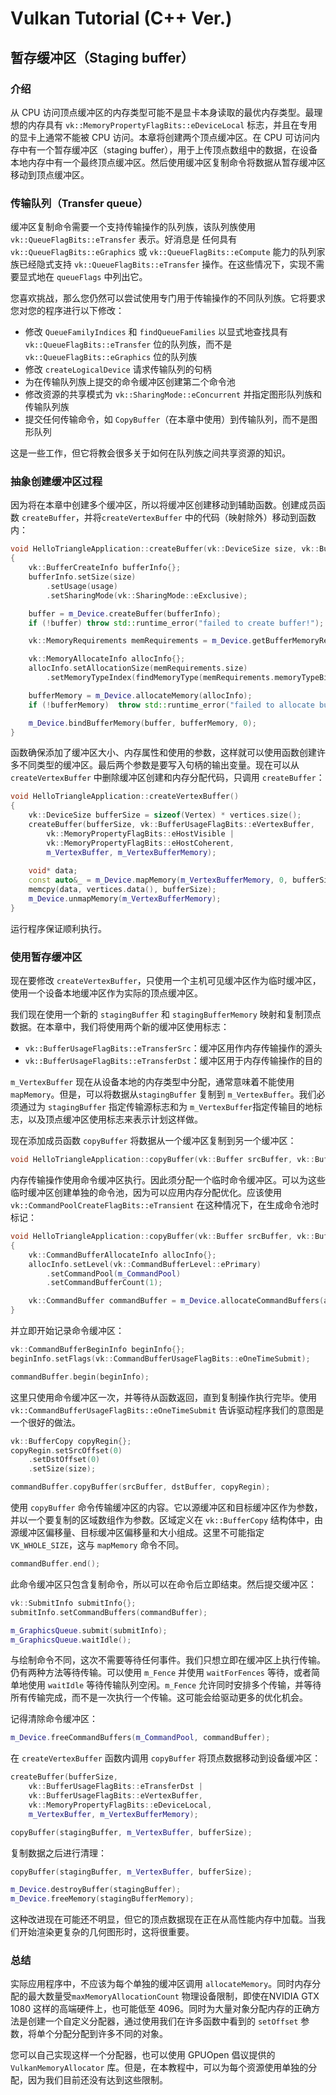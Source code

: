 # Vulkan Tutorial (C++ Ver.)

## 暂存缓冲区（Staging buffer）

### 介绍

从 CPU 访问顶点缓冲区的内存类型可能不是显卡本身读取的最优内存类型。最理想的内存具有 `vk::MemoryPropertyFlagBits::eDeviceLocal` 标志，并且在专用的显卡上通常不能被 CPU 访问。本章将创建两个顶点缓冲区。在 CPU 可访问内存中有一个暂存缓冲区（staging buffer），用于上传顶点数组中的数据，在设备本地内存中有一个最终顶点缓冲区。然后使用缓冲区复制命令将数据从暂存缓冲区移动到顶点缓冲区。

### 传输队列（Transfer queue）

缓冲区复制命令需要一个支持传输操作的队列族，该队列族使用`vk::QueueFlagBits::eTransfer` 表示。好消息是
任何具有 `vk::QueueFlagBits::eGraphics` 或 `vk::QueueFlagBits::eCompute` 能力的队列家族已经隐式支持 `vk::QueueFlagBits::eTransfer` 操作。在这些情况下，实现不需要显式地在 `queueFlags` 中列出它。

您喜欢挑战，那么您仍然可以尝试使用专门用于传输操作的不同队列族。它将要求您对您的程序进行以下修改：
+ 修改 `QueueFamilyIndices` 和 `findQueueFamilies` 以显式地查找具有 `vk::QueueFlagBits::eTransfer` 位的队列族，而不是 `vk::QueueFlagBits::eGraphics` 位的队列族
+ 修改 `createLogicalDevice` 请求传输队列的句柄
+ 为在传输队列族上提交的命令缓冲区创建第二个命令池
+ 修改资源的共享模式为 `vk::SharingMode::eConcurrent`
并指定图形队列族和传输队列族
+ 提交任何传输命令，如 `CopyBuffer`（在本章中使用）到传输队列，而不是图形队列

这是一些工作，但它将教会很多关于如何在队列族之间共享资源的知识。

### 抽象创建缓冲区过程

因为将在本章中创建多个缓冲区，所以将缓冲区创建移动到辅助函数。创建成员函数 `createBuffer`，并将`createVertexBuffer` 中的代码（映射除外）移动到函数内：
```cpp
void HelloTriangleApplication::createBuffer(vk::DeviceSize size, vk::BufferUsageFlags usage, vk::MemoryPropertyFlags properties, vk::Buffer& buffer, vk::DeviceMemory& bufferMemory)
{
    vk::BufferCreateInfo bufferInfo{};
    bufferInfo.setSize(size)
        .setUsage(usage)
        .setSharingMode(vk::SharingMode::eExclusive);

    buffer = m_Device.createBuffer(bufferInfo);
    if (!buffer) throw std::runtime_error("failed to create buffer!");

    vk::MemoryRequirements memRequirements = m_Device.getBufferMemoryRequirements(buffer);

    vk::MemoryAllocateInfo allocInfo{};
    allocInfo.setAllocationSize(memRequirements.size)
        .setMemoryTypeIndex(findMemoryType(memRequirements.memoryTypeBits, properties));

    bufferMemory = m_Device.allocateMemory(allocInfo);
    if (!bufferMemory)  throw std::runtime_error("failed to allocate buffer memory!");

    m_Device.bindBufferMemory(buffer, bufferMemory, 0);
}
```

函数确保添加了缓冲区大小、内存属性和使用的参数，这样就可以使用函数创建许多不同类型的缓冲区。最后两个参数是要写入句柄的输出变量。现在可以从 `createVertexBuffer` 中删除缓冲区创建和内存分配代码，只调用 `createBuffer`：
```cpp
void HelloTriangleApplication::createVertexBuffer()
{
    vk::DeviceSize bufferSize = sizeof(Vertex) * vertices.size();
    createBuffer(bufferSize, vk::BufferUsageFlagBits::eVertexBuffer,
        vk::MemoryPropertyFlagBits::eHostVisible |
        vk::MemoryPropertyFlagBits::eHostCoherent,
        m_VertexBuffer, m_VertexBufferMemory);
    
    void* data;
    const auto&_ = m_Device.mapMemory(m_VertexBufferMemory, 0, bufferSize, vk::MemoryMapFlags{0}, &data);
    memcpy(data, vertices.data(), bufferSize);
    m_Device.unmapMemory(m_VertexBufferMemory);
}
```

运行程序保证顺利执行。

### 使用暂存缓冲区

现在要修改 `createVertexBuffer`，只使用一个主机可见缓冲区作为临时缓冲区，使用一个设备本地缓冲区作为实际的顶点缓冲区。

我们现在使用一个新的 `stagingBuffer` 和 `stagingBufferMemory` 映射和复制顶点数据。在本章中，我们将使用两个新的缓冲区使用标志：
+ `vk::BufferUsageFlagBits::eTransferSrc`：缓冲区用作内存传输操作的源头
+ `vk::BufferUsageFlagBits::eTransferDst`：缓冲区用于内存传输操作的目的

`m_VertexBuffer` 现在从设备本地的内存类型中分配，通常意味着不能使用 `mapMemory`。但是，可以将数据从`stagingBuffer` 复制到 `m_VertexBuffer`。我们必须通过为 `stagingBuffer` 指定传输源标志和为 `m_VertexBuffer`指定传输目的地标志，以及顶点缓冲区使用标志来表示计划这样做。

现在添加成员函数 `copyBuffer` 将数据从一个缓冲区复制到另一个缓冲区：
```cpp
void HelloTriangleApplication::copyBuffer(vk::Buffer srcBuffer, vk::Buffer dstBuffer, vk::DeviceSize size) {}
```

内存传输操作使用命令缓冲区执行。因此须分配一个临时命令缓冲区。可以为这些临时缓冲区创建单独的命令池，因为可以应用内存分配优化。应该使用`vk::CommandPoolCreateFlagBits::eTransient`
在这种情况下，在生成命令池时标记：
```cpp
void HelloTriangleApplication::copyBuffer(vk::Buffer srcBuffer, vk::Buffer dstBuffer, vk::DeviceSize size)
{
    vk::CommandBufferAllocateInfo allocInfo{};
    allocInfo.setLevel(vk::CommandBufferLevel::ePrimary)
        .setCommandPool(m_CommandPool)
        .setCommandBufferCount(1);

    vk::CommandBuffer commandBuffer = m_Device.allocateCommandBuffers(allocInfo).front();
}
```

并立即开始记录命令缓冲区：
```cpp
vk::CommandBufferBeginInfo beginInfo{};
beginInfo.setFlags(vk::CommandBufferUsageFlagBits::eOneTimeSubmit);

commandBuffer.begin(beginInfo);
```

这里只使用命令缓冲区一次，并等待从函数返回，直到复制操作执行完毕。使用 `vk::CommandBufferUsageFlagBits::eOneTimeSubmit` 告诉驱动程序我们的意图是一个很好的做法。

```cpp
vk::BufferCopy copyRegin{};
copyRegin.setSrcOffset(0)
    .setDstOffset(0)
    .setSize(size);

commandBuffer.copyBuffer(srcBuffer, dstBuffer, copyRegin);
```

使用 `copyBuffer` 命令传输缓冲区的内容。它以源缓冲区和目标缓冲区作为参数，并以一个要复制的区域数组作为参数。区域定义在 `vk::BufferCopy` 结构体中，由源缓冲区偏移量、目标缓冲区偏移量和大小组成。这里不可能指定 `VK_WHOLE_SIZE`，这与 `mapMemory` 命令不同。

```cpp
commandBuffer.end();
```

此命令缓冲区只包含复制命令，所以可以在命令后立即结束。然后提交缓冲区：
```cpp
vk::SubmitInfo submitInfo{};
submitInfo.setCommandBuffers(commandBuffer);

m_GraphicsQueue.submit(submitInfo);
m_GraphicsQueue.waitIdle();
```

与绘制命令不同，这次不需要等待任何事件。我们只想立即在缓冲区上执行传输。仍有两种方法等待传输。可以使用 `m_Fence` 并使用 `waitForFences` 等待，或者简单地使用 `waitIdle` 等待传输队列空闲。`m_Fence` 允许同时安排多个传输，并等待所有传输完成，而不是一次执行一个传输。这可能会给驱动更多的优化机会。

记得清除命令缓冲区：
```cpp
m_Device.freeCommandBuffers(m_CommandPool, commandBuffer);
```

在 `createVertexBuffer` 函数内调用 `copyBuffer` 将顶点数据移动到设备缓冲区：
```cpp
createBuffer(bufferSize,
    vk::BufferUsageFlagBits::eTransferDst |
    vk::BufferUsageFlagBits::eVertexBuffer,
    vk::MemoryPropertyFlagBits::eDeviceLocal,
    m_VertexBuffer, m_VertexBufferMemory);

copyBuffer(stagingBuffer, m_VertexBuffer, bufferSize);
```

复制数据之后进行清理：
```cpp
copyBuffer(stagingBuffer, m_VertexBuffer, bufferSize);

m_Device.destroyBuffer(stagingBuffer);
m_Device.freeMemory(stagingBufferMemory);
```

这种改进现在可能还不明显，但它的顶点数据现在正在从高性能内存中加载。当我们开始渲染更复杂的几何图形时，这将很重要。

### 总结

实际应用程序中，不应该为每个单独的缓冲区调用 `allocateMemory`。同时内存分配的最大数量受`maxMemoryAllocationCount` 物理设备限制，即使在NVIDIA GTX 1080 这样的高端硬件上，也可能低至 4096。同时为大量对象分配内存的正确方法是创建一个自定义分配器，通过使用我们在许多函数中看到的 `setOffset` 参数，将单个分配分配到许多不同的对象。

您可以自己实现这样一个分配器，也可以使用 GPUOpen 倡议提供的 `VulkanMemoryAllocator` 库。但是，在本教程中，可以为每个资源使用单独的分配，因为我们目前还没有达到这些限制。
